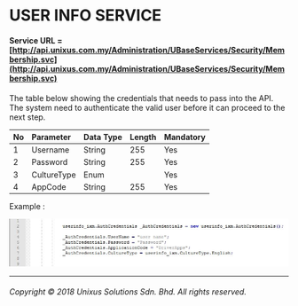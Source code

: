 # USER INFO SERVICE

#### Service URL =  [http://api.unixus.com.my/Administration/UBaseServices/Security/Membership.svc](http://api.unixus.com.my/Administration/UBaseServices/Security/Membership.svc)

#### 

The table below showing the credentials that needs to pass into the API. The system need to authenticate the valid user before it can proceed to the next step.

| No | Parameter | Data Type | Length | Mandatory |
| :--- | :--- | :--- | :--- | :--- |
| 1 | Username | String | 255 | Yes |
| 2 | Password | String | 255 | Yes |
| 3 | CultureType | Enum |  | Yes |
| 4 | AppCode | String | 255 | Yes |



Example :

![](/assets/usercrrd.JPG)

---

###### Copyright © 2018 Unixus Solutions Sdn. Bhd. All rights reserved.



